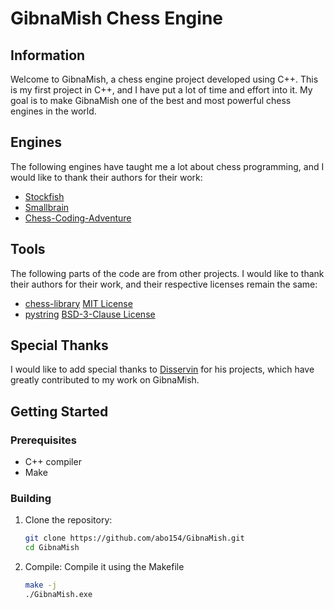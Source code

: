 # GibnaMish Chess Engine

## Information
Welcome to GibnaMish, a chess engine project developed using C++. This is my first project in C++, and I have put a lot of time and effort into it. My goal is to make GibnaMish one of the best and most powerful chess engines in the world.

## Engines
The following engines have taught me a lot about chess programming, and I would like to thank their authors for their work:

- [Stockfish](https://github.com/official-stockfish/Stockfish)
- [Smallbrain](https://github.com/Disservin/Smallbrain)
- [Chess-Coding-Adventure](https://github.com/SebLague/Chess-Coding-Adventure)

## Tools
The following parts of the code are from other projects. I would like to thank their authors for their work, and their respective licenses remain the same:

- [chess-library](https://github.com/Disservin/chess-library) [MIT License](https://github.com/Disservin/chess-library/blob/master/LICENSE)
- [pystring](https://github.com/imageworks/pystring) [BSD-3-Clause License](https://github.com/imageworks/pystring/blob/master/LICENSE)

## Special Thanks
I would like to add special thanks to [Disservin](https://github.com/Disservin) for his projects, which have greatly contributed to my work on GibnaMish.

## Getting Started
### Prerequisites
- C++ compiler
- Make

### Building
1. Clone the repository:
    ```sh
    git clone https://github.com/abo154/GibnaMish.git
    cd GibnaMish
    ```

2. Compile:
    Compile it using the Makefile
    ```sh
    make -j
    ./GibnaMish.exe
    ```
